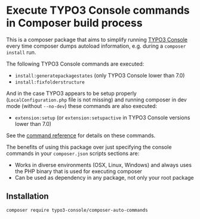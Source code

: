 # Execute TYPO3 Console commands in Composer build process

This is a composer package that aims to simplify running [TYPO3 Console](https://github.com/TYPO3-Console/TYPO3-Console)
every time composer dumps autoload information, e.g. during a `composer install` run.

The following TYPO3 Console commands are executed: 

* `install:generatepackagestates` (only TYPO3 Console lower than 7.0)
* `install:fixfolderstructure`

And in the case TYPO3 appears to be setup properly (`LocalConfiguration.php`
file is not missing) and running composer in dev mode (without `--no-dev`) these
commands are also executed:

* `extension:setup` (or `extension:setupactive` in TYPO3 Console versions lower than 7.0)

See the [command reference](https://docs.typo3.org/p/helhum/typo3-console/master/en-us/CommandReference/Index.html)
for details on these commands.

The benefits of using this package over just specifying the console commands in your `composer.json`
scripts sections are:

* Works in diverse environments (OSX, Linux, Windows) and always uses the PHP binary that is used for executing composer
* Can be used as dependency in any package, not only your root package 

## Installation

`composer require typo3-console/composer-auto-commands`
